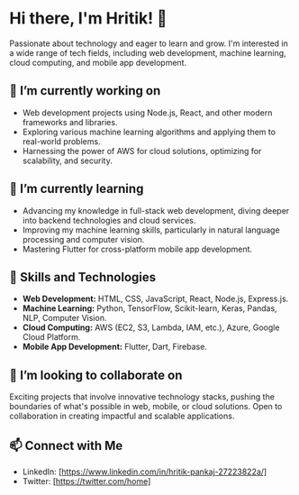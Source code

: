 # Hi there, I'm Hritik! 👋
Passionate about technology and eager to learn and grow. I'm interested in a wide range of tech fields, including web development, machine learning, cloud computing, and mobile app development.

## 🔭 I’m currently working on
- Web development projects using Node.js, React, and other modern frameworks and libraries.
- Exploring various machine learning algorithms and applying them to real-world problems.
- Harnessing the power of AWS for cloud solutions, optimizing for scalability, and security.

## 🌱 I’m currently learning
- Advancing my knowledge in full-stack web development, diving deeper into backend technologies and cloud services.
- Improving my machine learning skills, particularly in natural language processing and computer vision.
- Mastering Flutter for cross-platform mobile app development.

## 💼 Skills and Technologies
- **Web Development:** HTML, CSS, JavaScript, React, Node.js, Express.js.
- **Machine Learning:** Python, TensorFlow, Scikit-learn, Keras, Pandas, NLP, Computer Vision.
- **Cloud Computing:** AWS (EC2, S3, Lambda, IAM, etc.), Azure, Google Cloud Platform.
- **Mobile App Development:** Flutter, Dart, Firebase.

## 🚀 I’m looking to collaborate on
Exciting projects that involve innovative technology stacks, pushing the boundaries of what's possible in web, mobile, or cloud solutions. Open to collaboration in creating impactful and scalable applications.

## 📫 Connect with Me
- LinkedIn: [https://www.linkedin.com/in/hritik-pankaj-27223822a/]
- Twitter: [https://twitter.com/home]



